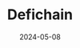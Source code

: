---
title: Defichain
appId: defichain
authors:
- danny
released: 2020-04-24
discontinued: 
updated: 2024-02-05
version: 4.0.9
provider: 
providerWebsite: https://blog.defichain.com/
website: https://defichain.com/
repository: https://github.com/DeFiCh/ain
issue: 
icon: defichain.png
bugbounty: 
meta: ok
verdict: wip 
date: 2024-05-08
reviewArchive:
twitter: defichain
social:
- https://www.reddit.com/r/defiblockchain/
- https://www.youtube.com/DeFiChain
features:
---